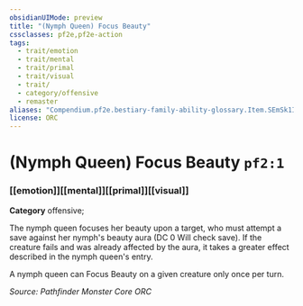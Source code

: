 ```yaml
---
obsidianUIMode: preview
title: "(Nymph Queen) Focus Beauty"
cssclasses: pf2e,pf2e-action
tags:
  - trait/emotion
  - trait/mental
  - trait/primal
  - trait/visual
  - trait/
  - category/offensive
  - remaster
aliases: "Compendium.pf2e.bestiary-family-ability-glossary.Item.SEmSk1INZDmeoB5R"
license: ORC
---
```

# (Nymph Queen) Focus Beauty `pf2:1`

### [[emotion]][[mental]][[primal]][[visual]]

**Category** offensive; 




The nymph queen focuses her beauty upon a target, who must attempt a save against her nymph's beauty aura (DC 0 Will check save). If the creature fails and was already affected by the aura, it takes a greater effect described in the nymph queen's entry.

A nymph queen can Focus Beauty on a given creature only once per turn.

*Source: Pathfinder Monster Core*
*ORC*